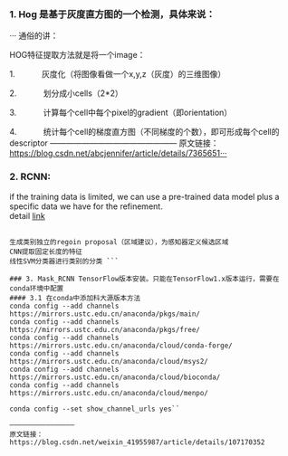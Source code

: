 ### 1. Hog 是基于灰度直方图的一个检测，具体来说：  
··· 通俗的讲：

HOG特征提取方法就是将一个image：

1.            灰度化（将图像看做一个x,y,z（灰度）的三维图像）

2.            划分成小cells（2*2）

3.            计算每个cell中每个pixel的gradient（即orientation）

4.            统计每个cell的梯度直方图（不同梯度的个数），即可形成每个cell的descriptor
————————————————
原文链接：https://blog.csdn.net/abcjennifer/article/details/7365651···

### 2. RCNN:  
if the training data is limited, we can use a pre-trained data model plus a specific data we have for the refinement.  
detail [link](https://zhuanlan.zhihu.com/p/158218471)  
``` RCNN包含了三个主要的模块：

生成类别独立的regoin proposal（区域建议），为感知器定义候选区域
CNN提取固定长度的特征
线性SVM分类器进行类别的分类 ```  

### 3. Mask_RCNN TensorFlow版本安装。只能在TensorFlow1.x版本运行，需要在conda环境中配置  
#### 3.1 在conda中添加科大源版本方法
conda config --add channels https://mirrors.ustc.edu.cn/anaconda/pkgs/main/
conda config --add channels https://mirrors.ustc.edu.cn/anaconda/pkgs/free/
conda config --add channels https://mirrors.ustc.edu.cn/anaconda/cloud/conda-forge/
conda config --add channels https://mirrors.ustc.edu.cn/anaconda/cloud/msys2/
conda config --add channels https://mirrors.ustc.edu.cn/anaconda/cloud/bioconda/
conda config --add channels https://mirrors.ustc.edu.cn/anaconda/cloud/menpo/

conda config --set show_channel_urls yes``

————————————————
原文链接：https://blog.csdn.net/weixin_41955987/article/details/107170352

